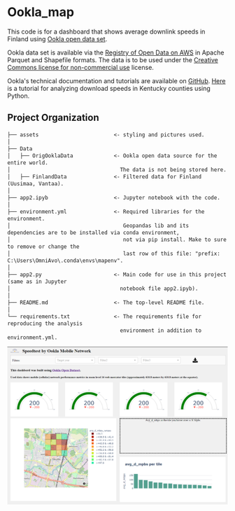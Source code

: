 # Ookla_map

This code is for a dashboard that shows average downlink speeds in Finland using [Ookla open data set](https://www.speedtest.net/insights/blog/announcing-ookla-open-datasets).

Ookla data set is available via the [Registry of Open Data on AWS](https://registry.opendata.aws/speedtest-global-performance/) in Apache Parquet and Shapefile formats. The data is to be used under the [Creative Commons license for non-commercial use](https://creativecommons.org/licenses/by-nc-sa/4.0/) license.

Ookla's technical documentation and tutorials are available on [GitHub](https://github.com/teamookla/ookla-open-data).
[Here](https://github.com/teamookla/ookla-open-data/blob/master/tutorials/aggregate_by_county_py.ipynb) is a tutorial for analyzing download speeds in Kentucky counties using Python.

Project Organization
------------

    ├── assets                        <- styling and pictures used.
    │ 
    ├── Data
    │   ├── OrigOoklaData             <- Ookla open data source for the entire world.
    │                                   The data is not being stored here.    
    │   ├── FinlandData               <- Filtered data for Finland (Uusimaa, Vantaa).
    │
    ├── app2.ipyb                     <- Jupyter notebook with the code.                 
    │    
    ├── environment.yml               <- Required libraries for the environment.
    │                                    Geopandas lib and its dependencies are to be installed via conda environment,
    │                                    not via pip install. Make to sure to remove or change the
    │                                    last row of this file: "prefix: C:\Users\OmniAvo\.conda\envs\mapenv".
    │
    ├── app2.py                       <- Main code for use in this project (same as in Jupyter
    │                                   notebook file app2.ipyb).
    │            
    ├── README.md                     <- The top-level README file.
    │                
    └── requirements.txt              <- The requirements file for reproducing the analysis
                                        environment in addition to environment.yml.
![Alt Text](screenshot.PNG)
